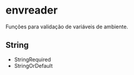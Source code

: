 # envreader

Funções para validação de variáveis de ambiente.

## String
- StringRequired
- StringOrDefault
